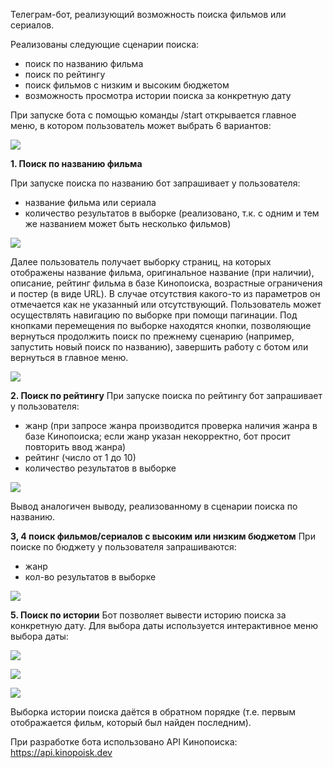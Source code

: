Телеграм-бот, реализующий возможность поиска фильмов или сериалов. 

Реализованы следующие сценарии поиска:
- поиск по названию фильма
- поиск по рейтингу
- поиск фильмов с низким и высоким бюджетом
- возможность просмотра истории поиска за конкретную дату

При запуске бота с помощью команды /start открывается главное меню, в котором пользователь может выбрать 6 вариантов:

![](https://github.com/gorvolkov/tg-gorbot-2024/blob/main/screenshots/1%20main_menu.jpg)

**1. Поиск по названию фильма**

При запуске поиска по названию бот запрашивает у пользователя:
- название фильма или сериала
- количество результатов в выборке (реализовано, т.к. с одним и тем же названием может быть несколько фильмов)

![](https://github.com/gorvolkov/tg-gorbot-2024/blob/main/screenshots/2%20search_by_name.jpg)

Далее пользователь получает выборку страниц, на которых отображены название фильма, оригинальное название (при наличии), описание, рейтинг фильма в базе Кинопоиска, возрастные ограничения и постер (в виде URL).
В случае отсутствия какого-то из параметров он отмечается как не указанный или отсутствующий.
Пользователь может осуществлять навигацию по выборке при помощи пагинации. 
Под кнопками перемещения по выборке находятся кнопки, позволяющие вернуться продолжить поиск по прежнему сценарию (например, запустить новый поиск по названию), завершить работу с ботом или вернуться в главное меню.

![](https://github.com/gorvolkov/tg-gorbot-2024/blob/main/screenshots/3%20search_by_name_result.jpg)

**2. Поиск по рейтингу**
При запуске поиска по рейтингу бот запрашивает у пользователя:
- жанр (при запросе жанра производится проверка наличия жанра в базе Кинопоиска; если жанр указан некорректно, бот просит повторить ввод жанра)
- рейтинг (число от 1 до 10)
- количество результатов в выборке

![](https://github.com/gorvolkov/tg-gorbot-2024/blob/main/screenshots/4%20search_by_rating_start.jpg)

Вывод аналогичен выводу, реализованному в сценарии поиска по названию.

**3, 4 поиск фильмов/сериалов с высоким или низким бюджетом**
При поиске по бюджету у пользователя запрашиваются:
- жанр
- кол-во результатов в выборке

![](https://github.com/gorvolkov/tg-gorbot-2024/blob/main/screenshots/5%20search_by_budget_start.jpg)

**5. Поиск по истории**
Бот позволяет вывести историю поиска за конкретную дату. 
Для выбора даты используется интерактивное меню выбора даты:

![](https://github.com/gorvolkov/tg-gorbot-2024/blob/main/screenshots/6%20history_year.jpg)

![](https://github.com/gorvolkov/tg-gorbot-2024/blob/main/screenshots/7%20history_month.jpg)

![](https://github.com/gorvolkov/tg-gorbot-2024/blob/main/screenshots/8%20history_day.jpg)

Выборка истории поиска даётся в обратном порядке (т.е. первым отображается фильм, который был найден последним).

При разработке бота использовано API Кинопоиска: https://api.kinopoisk.dev
